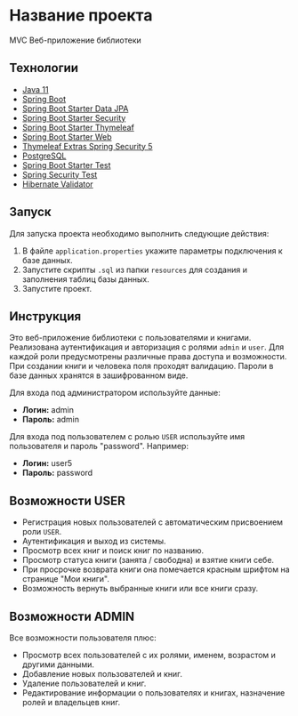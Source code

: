 # Название проекта
MVC Веб-приложение библиотеки 

## Технологии
- [Java 11](https://www.oracle.com/java/technologies/javase-jdk11-downloads.html)
- [Spring Boot](https://spring.io/projects/spring-boot/)
- [Spring Boot Starter Data JPA](https://spring.io/guides/gs/accessing-data-jpa/)
- [Spring Boot Starter Security](https://spring.io/guides/gs/securing-web/)
- [Spring Boot Starter Thymeleaf](https://spring.io/guides/gs/serving-web-content/)
- [Spring Boot Starter Web](https://spring.io/guides/gs/serving-web-content/)
- [Thymeleaf Extras Spring Security 5](https://github.com/thymeleaf/thymeleaf-extras-springsecurity)
- [PostgreSQL](https://www.postgresql.org/)
- [Spring Boot Starter Test](https://docs.spring.io/spring-boot/docs/current/reference/html/spring-boot-features.html#boot-features-testing)
- [Spring Security Test](https://docs.spring.io/spring-security/site/docs/current/reference/html5/)
- [Hibernate Validator](https://hibernate.org/validator/)


## Запуск
Для запуска проекта необходимо выполнить следующие действия:

1. В файле `application.properties` укажите параметры подключения к базе данных.
2. Запустите скрипты `.sql` из папки `resources` для создания и заполнения таблиц базы данных.
3. Запустите проект.

## Инструкция
Это веб-приложение библиотеки с пользователями и книгами. 
Реализована аутентификация и авторизация с ролями `admin` и `user`. 
Для каждой роли предусмотрены различные права доступа и возможности.
При создании книги и человека поля проходят валидацию.
Пароли в базе данных хранятся в зашифрованном виде.

Для входа под администратором используйте данные:
- **Логин:** admin
- **Пароль:** admin

Для входа под пользователем с ролью `USER` используйте имя пользователя и пароль "password". Например:
- **Логин:** user5
- **Пароль:** password

## Возможности USER
- Регистрация новых пользователей с автоматическим присвоением роли `USER`.
- Аутентификация и выход из системы.
- Просмотр всех книг и поиск книг по названию.
- Просмотр статуса книги (занята / свободна) и взятие книги себе.
- При просрочке возврата книги она помечается красным шрифтом на странице "Мои книги".
- Возможность вернуть выбранные книги или все книги сразу.

## Возможности ADMIN
Все возможности пользователя плюс:
- Просмотр всех пользователей с их ролями, именем, возрастом и другими данными.
- Добавление новых пользователей и книг.
- Удаление пользователей и книг.
- Редактирование информации о пользователях и книгах, назначение ролей и владельцев книг.